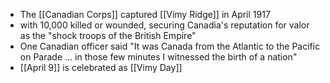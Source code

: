 - The [[Canadian Corps]] captured [[Vimy Ridge]] in April 1917
- with 10,000 killed or wounded, securing Canadia's reputation for valor as the "shock troops of the British Empire"
- One Canadian officer said "It was Canada from the Atlantic to the Pacific on Parade ... in those few minutes I witnessed the birth of a nation"
- [[April 9]] is celebrated as [[Vimy Day]]